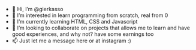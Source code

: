 - 👋 Hi, I’m @gierkasso
- 👀 I’m interested in learn programming from scratch, real from 0
- 🌱 I’m currently learning HTML, CSS and Javascript
- 💞️ I’m looking to collaborate on projects that allows me to learn and have good experiences, and why not? have some earnings too
- 📫 Just let me a message here or at instagram :)

<!---
Gierkasso/Gierkasso is a ✨ special ✨ repository because its `README.md` (this file) appears on your GitHub profile.
You can click the Preview link to take a look at your changes.
--->
